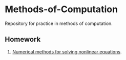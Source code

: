 # Methods-of-Computation
Repository for practice in methods of computation.

## Homework
1. [Numerical methods for solving nonlinear equations](./src/tasks/task1/).
